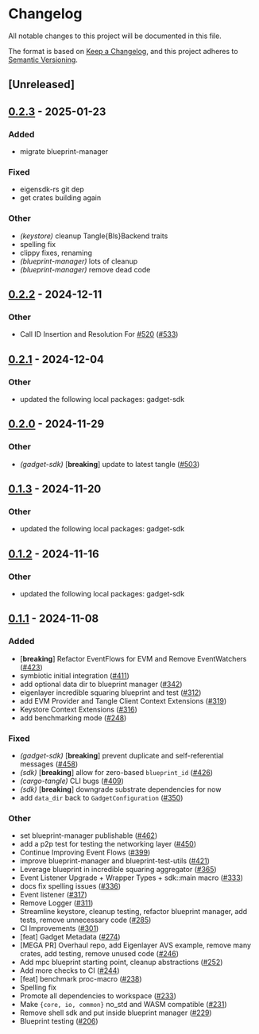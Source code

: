 # Changelog

All notable changes to this project will be documented in this file.

The format is based on [Keep a Changelog](https://keepachangelog.com/en/1.0.0/),
and this project adheres to [Semantic Versioning](https://semver.org/spec/v2.0.0.html).

## [Unreleased]

## [0.2.3](https://github.com/tangle-network/gadget/compare/blueprint-manager-v0.2.2...blueprint-manager-v0.2.3) - 2025-01-23

### Added

- migrate blueprint-manager

### Fixed

- eigensdk-rs git dep
- get crates building again

### Other

- *(keystore)* cleanup Tangle{Bls}Backend traits
- spelling fix
- clippy fixes, renaming
- *(blueprint-manager)* lots of cleanup
- *(blueprint-manager)* remove dead code

## [0.2.2](https://github.com/tangle-network/gadget/compare/blueprint-manager-v0.2.1...blueprint-manager-v0.2.2) - 2024-12-11

### Other

- Call ID Insertion and Resolution
  For [#520](https://github.com/tangle-network/gadget/pull/520) ([#533](https://github.com/tangle-network/gadget/pull/533))

## [0.2.1](https://github.com/tangle-network/gadget/compare/blueprint-manager-v0.2.0...blueprint-manager-v0.2.1) - 2024-12-04

### Other

- updated the following local packages: gadget-sdk

## [0.2.0](https://github.com/tangle-network/gadget/compare/blueprint-manager-v0.1.3...blueprint-manager-v0.2.0) - 2024-11-29

### Other

- *(gadget-sdk)* [**breaking**] update to latest tangle ([#503](https://github.com/tangle-network/gadget/pull/503))

## [0.1.3](https://github.com/tangle-network/gadget/compare/blueprint-manager-v0.1.2...blueprint-manager-v0.1.3) - 2024-11-20

### Other

- updated the following local packages: gadget-sdk

## [0.1.2](https://github.com/tangle-network/gadget/compare/blueprint-manager-v0.1.1...blueprint-manager-v0.1.2) - 2024-11-16

### Other

- updated the following local packages: gadget-sdk

## [0.1.1](https://github.com/tangle-network/gadget/releases/tag/blueprint-manager-v0.1.1) - 2024-11-08

### Added

- [**breaking**] Refactor EventFlows for EVM and Remove
  EventWatchers ([#423](https://github.com/tangle-network/gadget/pull/423))
- symbiotic initial integration ([#411](https://github.com/tangle-network/gadget/pull/411))
- add optional data dir to blueprint manager ([#342](https://github.com/tangle-network/gadget/pull/342))
- eigenlayer incredible squaring blueprint and test ([#312](https://github.com/tangle-network/gadget/pull/312))
- add EVM Provider and Tangle Client Context Extensions ([#319](https://github.com/tangle-network/gadget/pull/319))
- Keystore Context Extensions ([#316](https://github.com/tangle-network/gadget/pull/316))
- add benchmarking mode ([#248](https://github.com/tangle-network/gadget/pull/248))

### Fixed

- *(gadget-sdk)* [**breaking**] prevent duplicate and self-referential
  messages ([#458](https://github.com/tangle-network/gadget/pull/458))
- *(sdk)* [**breaking**] allow for zero-based `blueprint_id` ([#426](https://github.com/tangle-network/gadget/pull/426))
- *(cargo-tangle)* CLI bugs ([#409](https://github.com/tangle-network/gadget/pull/409))
- *(sdk)* [**breaking**] downgrade substrate dependencies for now
- add `data_dir` back to `GadgetConfiguration` ([#350](https://github.com/tangle-network/gadget/pull/350))

### Other

- set blueprint-manager publishable ([#462](https://github.com/tangle-network/gadget/pull/462))
- add a p2p test for testing the networking layer ([#450](https://github.com/tangle-network/gadget/pull/450))
- Continue Improving Event Flows ([#399](https://github.com/tangle-network/gadget/pull/399))
- improve blueprint-manager and blueprint-test-utils ([#421](https://github.com/tangle-network/gadget/pull/421))
- Leverage blueprint in incredible squaring aggregator ([#365](https://github.com/tangle-network/gadget/pull/365))
- Event Listener Upgrade + Wrapper Types + sdk::main macro ([#333](https://github.com/tangle-network/gadget/pull/333))
- docs fix spelling issues ([#336](https://github.com/tangle-network/gadget/pull/336))
- Event listener ([#317](https://github.com/tangle-network/gadget/pull/317))
- Remove Logger ([#311](https://github.com/tangle-network/gadget/pull/311))
- Streamline keystore, cleanup testing, refactor blueprint manager, add tests, remove unnecessary
  code ([#285](https://github.com/tangle-network/gadget/pull/285))
- CI Improvements ([#301](https://github.com/tangle-network/gadget/pull/301))
- [feat] Gadget Metadata ([#274](https://github.com/tangle-network/gadget/pull/274))
- [MEGA PR] Overhaul repo, add Eigenlayer AVS example, remove many crates, add testing, remove unused
  code ([#246](https://github.com/tangle-network/gadget/pull/246))
- Add mpc blueprint starting point, cleanup abstractions ([#252](https://github.com/tangle-network/gadget/pull/252))
- Add more checks to CI ([#244](https://github.com/tangle-network/gadget/pull/244))
- [feat] benchmark proc-macro ([#238](https://github.com/tangle-network/gadget/pull/238))
- Spelling fix
- Promote all dependencies to workspace ([#233](https://github.com/tangle-network/gadget/pull/233))
- Make `{core, io, common}` no_std and WASM compatible ([#231](https://github.com/tangle-network/gadget/pull/231))
- Remove shell sdk and put inside blueprint manager ([#229](https://github.com/tangle-network/gadget/pull/229))
- Blueprint testing ([#206](https://github.com/tangle-network/gadget/pull/206))
